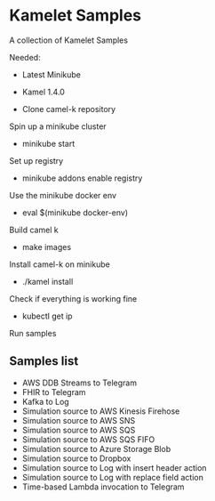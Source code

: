 # Kamelet Samples

A collection of Kamelet Samples

Needed:
- Latest Minikube
- Kamel 1.4.0

- Clone camel-k repository

Spin up a minikube cluster
- minikube start

Set up registry
- minikube addons enable registry

Use the minikube docker env
- eval $(minikube docker-env)

Build camel k
- make images

Install camel-k on minikube
- ./kamel install

Check if everything is working fine
- kubectl get ip

Run samples

## Samples list

- AWS DDB Streams to Telegram
- FHIR to Telegram
- Kafka to Log
- Simulation source to AWS Kinesis Firehose
- Simulation source to AWS SNS
- Simulation source to AWS SQS
- Simulation source to AWS SQS FIFO
- Simulation source to Azure Storage Blob
- Simulation source to Dropbox
- Simulation source to Log with insert header action
- Simulation source to Log with replace field action
- Time-based Lambda invocation to Telegram

